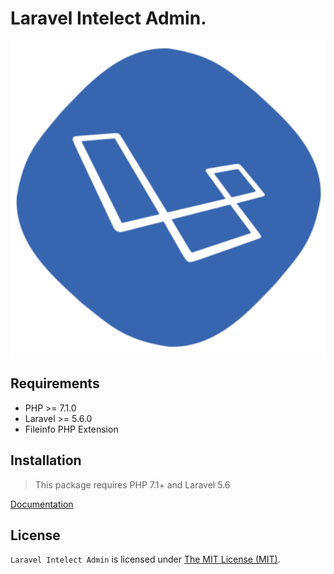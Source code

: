 <p align="center"><h1>Laravel Intelect Admin.</h1></p>

![logo](docs/_media/development.png)

Requirements
------------
 - PHP >= 7.1.0
 - Laravel >= 5.6.0
 - Fileinfo PHP Extension

Installation
------------
> This package requires PHP 7.1+ and Laravel 5.6


[Documentation](https://xsaven.github.io/laravel-intelect-admin)

License
------------
`Laravel Intelect Admin` is licensed under [The MIT License (MIT)](LICENSE).
